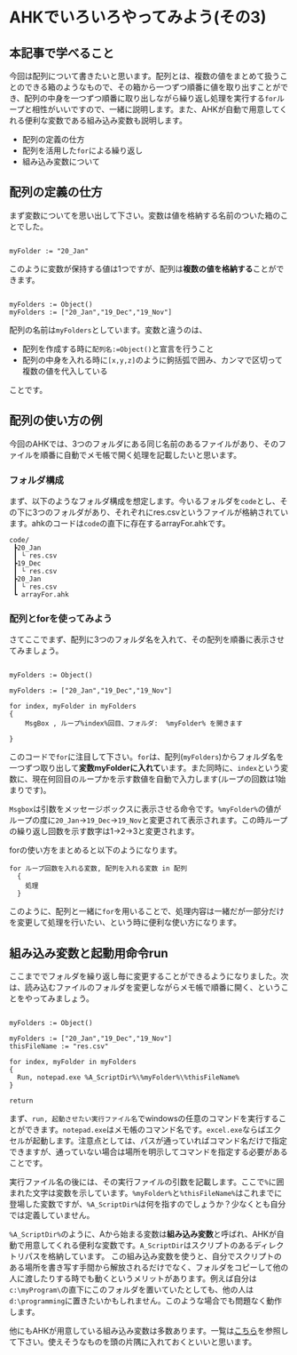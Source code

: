 # AHKでいろいろやってみよう(その3)

## 本記事で学べること

今回は配列について書きたいと思います。配列とは、複数の値をまとめて扱うことのできる箱のようなもので、その箱から一つずつ順番に値を取り出すことができ、配列の中身を一つずつ順番に取り出しながら繰り返し処理を実行する`for`ループと相性がいいですので、一緒に説明します。また、AHKが自動で用意してくれる便利な変数である組み込み変数も説明します。

* 配列の定義の仕方
* 配列を活用した`for`による繰り返し
* 組み込み変数について

## 配列の定義の仕方

まず変数についてを思い出して下さい。変数は値を格納する名前のついた箱のことでした。

```AutoHotkey::

myFolder := "20_Jan"

```

このように変数が保持する値は1つですが、配列は**複数の値を格納する**ことができます。

```AutoHotkey::

myFolders := Object()
myFolders := ["20_Jan","19_Dec","19_Nov"]
```

配列の名前は`myFolders`としています。変数と違うのは、

* 配列を作成する時に`配列名:=Object()`と宣言を行うこと
* 配列の中身を入れる時に`[x,y,z]`のように鉤括弧で囲み、カンマで区切って複数の値を代入している

ことです。

## 配列の使い方の例

今回のAHKでは、3つのフォルダにある同じ名前のあるファイルがあり、そのファイルを順番に自動でメモ帳で開く処理を記載したいと思います。

### フォルダ構成

まず、以下のようなフォルダ構成を想定します。今いるフォルダを`code`とし、その下に3つのフォルダがあり、それぞれにres.csvというファイルが格納されています。ahkのコードは`code`の直下に存在するarrayFor.ahkです。

```
code/
 ┣20_Jan
 ┃ └ res.csv
 ┣19_Dec
 ┃ └ res.csv
 ┣20_Jan
 ┃ └ res.csv
 ┗ arrayFor.ahk
```

### 配列とforを使ってみよう

さてここでまず、配列に3つのフォルダ名を入れて、その配列を順番に表示させてみましょう。

```AutoHotkey::

myFolders := Object()

myFolders := ["20_Jan","19_Dec","19_Nov"]

for index, myFolder in myFolders
{
	MsgBox , ループ%index%回目、フォルダ:  %myFolder% を開きます
	
}

```

このコードで`for`に注目して下さい。`for`は、配列(`myFolders`)からフォルダ名を一つずつ取り出して**変数myFolderに入れて**います。また同時に、`index`という変数に、現在何回目のループかを示す数値を自動で入力します(ループの回数は1始まりです)。

`Msgbox`は引数をメッセージボックスに表示させる命令です。`%myFolder%`の値がループの度に`20_Jan`→`19_Dec`→`19_Nov`と変更されて表示されます。この時ループの繰り返し回数を示す数字は1→2→3と変更されます。

forの使い方をまとめると以下のようになります。
```
for ループ回数を入れる変数, 配列を入れる変数 in 配列
  {
    処理
  }
```

このように、配列と一緒に`for`を用いることで、処理内容は一緒だが一部分だけを変更して処理を行いたい、という時に便利な使い方になります。

## 組み込み変数と起動用命令run

ここまででフォルダを繰り返し毎に変更することができるようになりました。次は、読み込むファイルのフォルダを変更しながらメモ帳で順番に開く、ということをやってみましょう。

```

myFolders := Object()

myFolders := ["20_Jan","19_Dec","19_Nov"]
thisFileName := "res.csv"

for index, myFolder in myFolders
{
  Run, notepad.exe %A_ScriptDir%\%myFolder%\%thisFileName%
}

return
```

まず、`run, 起動させたい実行ファイル名`でwindowsの任意のコマンドを実行することができます。`notepad.exe`はメモ帳のコマンド名です。`excel.exe`ならばエクセルが起動します。注意点としては、パスが通っていればコマンド名だけで指定できますが、通っていない場合は場所を明示してコマンドを指定する必要があることです。

実行ファイル名の後には、その実行ファイルの引数を記載します。ここで`%`に囲まれた文字は変数を示しています。`%myFolder%`と`%thisFileName%`はこれまでに登場した変数ですが、`%A_ScriptDir%`は何を指すのでしょうか？少なくとも自分では定義していません。

`%A_ScriptDir%`のように、Aから始まる変数は**組み込み変数**と呼ばれ、AHKが自動で用意してくれる便利な変数です。`A_ScriptDir`はスクリプトのあるディレクトリパスを格納しています。
この組み込み変数を使うと、自分でスクリプトのある場所を書き写す手間から解放されるだけでなく、フォルダをコピーして他の人に渡したりする時でも動くというメリットがあります。例えば自分は`c:\myProgram\`の直下にこのフォルダを置いていたとしても、他の人は`d:\programming`に置きたいかもしれません。このような場合でも問題なく動作します。

他にもAHKが用意している組み込み変数は多数あります。一覧は[こちら](http://ahkwiki.net/Variables)を参照して下さい。使えそうなものを頭の片隅に入れておくといいと思います。



